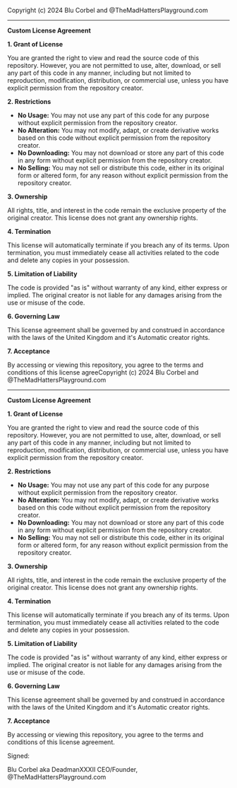 Copyright (c) 2024 Blu Corbel and @TheMadHattersPlayground.com

---

**Custom License Agreement**

**1. Grant of License**

You are granted the right to view and read the source code of this repository. However, you are not permitted to use, alter, download, or sell any part of this code in any manner, including but not limited to reproduction, modification, distribution, or commercial use, unless you have explicit permission from the repository creator.

**2. Restrictions**

- **No Usage:** You may not use any part of this code for any purpose without explicit permission from the repository creator.
- **No Alteration:** You may not modify, adapt, or create derivative works based on this code without explicit permission from the repository creator.
- **No Downloading:** You may not download or store any part of this code in any form without explicit permission from the repository creator.
- **No Selling:** You may not sell or distribute this code, either in its original form or altered form, for any reason without explicit permission from the repository creator.

**3. Ownership**

All rights, title, and interest in the code remain the exclusive property of the original creator. This license does not grant any ownership rights.

**4. Termination**

This license will automatically terminate if you breach any of its terms. Upon termination, you must immediately cease all activities related to the code and delete any copies in your possession.

**5. Limitation of Liability**

The code is provided "as is" without warranty of any kind, either express or implied. The original creator is not liable for any damages arising from the use or misuse of the code.

**6. Governing Law**

This license agreement shall be governed by and construed in accordance with the laws of the United Kingdom and it's Automatic creator rights.

**7. Acceptance**

By accessing or viewing this repository, you agree to the terms and conditions of this license agreeCopyright (c) 2024 Blu Corbel and @TheMadHattersPlayground.com

---

**Custom License Agreement**

**1. Grant of License**

You are granted the right to view and read the source code of this repository. However, you are not permitted to use, alter, download, or sell any part of this code in any manner, including but not limited to reproduction, modification, distribution, or commercial use, unless you have explicit permission from the repository creator.

**2. Restrictions**

- **No Usage:** You may not use any part of this code for any purpose without explicit permission from the repository creator.
- **No Alteration:** You may not modify, adapt, or create derivative works based on this code without explicit permission from the repository creator.
- **No Downloading:** You may not download or store any part of this code in any form without explicit permission from the repository creator.
- **No Selling:** You may not sell or distribute this code, either in its original form or altered form, for any reason without explicit permission from the repository creator.

**3. Ownership**

All rights, title, and interest in the code remain the exclusive property of the original creator. This license does not grant any ownership rights.

**4. Termination**

This license will automatically terminate if you breach any of its terms. Upon termination, you must immediately cease all activities related to the code and delete any copies in your possession.

**5. Limitation of Liability**

The code is provided "as is" without warranty of any kind, either express or implied. The original creator is not liable for any damages arising from the use or misuse of the code.

**6. Governing Law**

This license agreement shall be governed by and construed in accordance with the laws of the United Kingdom and it's Automatic creator rights.

**7. Acceptance**

By accessing or viewing this repository, you agree to the terms and conditions of this license agreement.

Signed:

Blu Corbel
aka DeadmanXXXII
CEO/Founder,
@TheMadHattersPlayground.com
